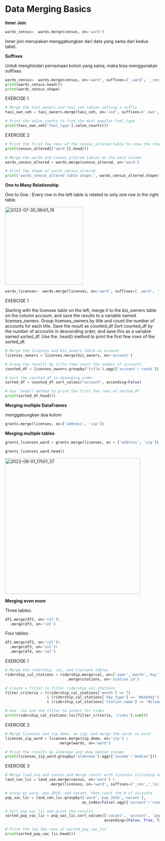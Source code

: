# Data Merging Basics

**Inner Join**

```python 
wards_census=  wards.merge(census, on='ward')
```
Inner join merupakan menggabungkan dari data yang sama dari kedua tabel. 

**Suffixes**

Untuk menghindari pernamaan kolom yang sama, maka bisa menggunakan suffixes. 
```python 
wards_census=  wards.merge(census, on='ward', suffixes=('_ward', '_cen'))
print(wards_census.head())
print(wards_census.shape)
```
EXERCISE 1 
```python 
# Merge the taxi_owners and taxi_veh tables setting a suffix
taxi_own_veh = taxi_owners.merge(taxi_veh, on='vid', suffixes=('_own','_veh'))

# Print the value_counts to find the most popular fuel_type
print(taxi_own_veh['fuel_type'].value_counts())
```
EXERCISE 2 
```python 
# Print the first few rows of the census_altered table to view the change 
print(census_altered[['ward']].head())

# Merge the wards and census_altered tables on the ward column
wards_census_altered = wards.merge(census_altered, on='ward')

# Print the shape of wards_census_altered
print('wards_census_altered table shape:', wards_census_altered.shape)
```

**One to Many Relationship**

One to One : Every row in the left table is related to only one row in the right table. 

<img width="253" alt="2022-07-30_18h01_19" src="https://user-images.githubusercontent.com/87213160/181907966-f9952fc3-6c31-47f7-8f7e-cac55115e632.png">

```python 
wards_licenses=  wards.merge(licenses, on='ward', suffixes=('_ward', '_lic'))
```

EXERCISE 1

Starting with the licenses table on the left, merge it to the biz_owners table on the column account, and save the results to a variable named licenses_owners.
Group licenses_owners by title and count the number of accounts for each title. Save the result as counted_df
Sort counted_df by the number of accounts in descending order, and save this as a variable named sorted_df.
Use the .head() method to print the first few rows of the sorted_df.

```python 
# Merge the licenses and biz_owners table on account
licenses_owners = licenses.merge(biz_owners, on='account')

# Group the results by title then count the number of accounts
counted_df = licenses_owners.groupby('title').agg({'account':'count'})

# Sort the counted_df in desending order
sorted_df = counted_df.sort_values("account", ascending=False)

# Use .head() method to print the first few rows of sorted_df
print(sorted_df.head())
```
**Merging multiple DataFrames**

menggabungkan dua kolom 
```python 
grants.merge(licenses, on=['address', 'zip'])
```

**Merging multiple tables**
```python
grants_licenses_ward = grants.merge(licenses, on = ['address', 'zip']\.merge(wards, on='ward', suffixes=('_bus', '_ward'))

grants_licenses_ward.head()
```
<img width="440" alt="2022-08-01_17h51_37" src="https://user-images.githubusercontent.com/87213160/182132738-5689cd74-ee49-4102-aa73-cb412ac8ea31.png">

**Merging even more**

Three tables: 
```python 
df1.merge(df2, on='col')\
  .merge(df3, on='col')
```

Four tables: 
```python 
df1.merge(df2, on='col')\
  .merge(df3, on='col')\
  .merge(df4, on='col')
```

EXERCISE 1
```python 
# Merge the ridership, cal, and stations tables
ridership_cal_stations = ridership.merge(cal, on=['year','month','day']) \
							.merge(stations, on='station_id')

# Create a filter to filter ridership_cal_stations
filter_criteria = ((ridership_cal_stations['month'] == 7) 
                   & (ridership_cal_stations['day_type'] == 'Weekday') 
                   & (ridership_cal_stations['station_name'] == 'Wilson'))

# Use .loc and the filter to select for rides
print(ridership_cal_stations.loc[filter_criteria, 'rides'].sum())
```

EXERCISE 2
```python 
# Merge licenses and zip_demo, on zip; and merge the wards on ward
licenses_zip_ward = licenses.merge(zip_demo, on='zip') \
            			.merge(wards, on='ward')

# Print the results by alderman and show median income
print(licenses_zip_ward.groupby('alderman').agg({'income':'median'}))
```

EXERCISE 3
```python 
# Merge land_use and census and merge result with licenses including suffixes
land_cen_lic = land_use.merge(census, on='ward') \
                    .merge(licenses, on='ward', suffixes=('_cen','_lic'))

# Group by ward, pop_2010, and vacant, then count the # of accounts
pop_vac_lic = land_cen_lic.groupby(['ward','pop_2010','vacant'], 
                                   as_index=False).agg({'account':'count'})

# Sort pop_vac_lic and print the results
sorted_pop_vac_lic = pop_vac_lic.sort_values(['vacant', 'account', 'pop_2010'], 
                                             ascending=[False, True, True])

# Print the top few rows of sorted_pop_vac_lic
print(sorted_pop_vac_lic.head())
```
